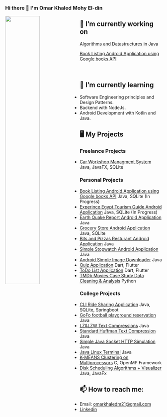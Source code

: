 ### Hi there 👋 I'm Omar Khaled Mohy El-din

<img src="https://github-readme-stats.vercel.app/api?username=omarkhaledm21&count_private=true&include_all_commits=true" width="47%" align="left"/>

## 🔭 I’m currently working on
[Algorithms and Datastructures in Java](https://github.com/OmarKhaledm21/Algorithm-and-Datastructures-in-Java)
  
[Book Listing Android Application using Google books API](https://github.com/OmarKhaledm21/Book-Listing-App-Android-Native-Java-)
<br>
<br>
<br>

## 🌱 I’m currently learning 
- Software Engineering principles and Design Patterns.
- Backend with NodeJs.
- Android Development with Kotlin and Java.
## 🖥️ My Projects
### Freelance Projects
- [Car Workshop Managment System](https://github.com/OmarKhaledm21/CarWorkshop-Managment-System) Java, JavaFX, SQLite
### Personal Projects
- [Book Listing Android Application using Google books API](https://github.com/OmarKhaledm21/Book-Listing-App-Android-Native-Java-) Java, SQLite (In Progress)
- [Experince Egypt Tourism Guide Android Application](https://github.com/OmarKhaledm21/ExperienceEgyptApp_Android-Java-Tourism-Guide-) Java, SQLite (In Progress)
- [Earth Quake Report Android Application](https://github.com/OmarKhaledm21/EarthQuakeReport_AndroidNative-API-JSON) Java
- [Grocery Store Android Application](https://github.com/OmarKhaledm21/GroceryStore_AndroidNative-Java-) Java, SQLite
- [Bits and Pizzas Resturant Android Application](https://github.com/OmarKhaledm21/Bits-and-Pizzas_Android-Native-JAVA-) Java
- [Simple Stopwatch Android Application](https://github.com/OmarKhaledm21/SimpleStopwatch-Android-Native-Java-) Java
- [Android Simple Image Downloader](https://github.com/OmarKhaledm21/Android_Image_Downloader_Using-Java-AndroidStudio) Java
- [Quiz Application](https://github.com/OmarKhaledm21/Flutter_QuizDemo) Dart, Flutter
- [ToDo List Application](https://github.com/OmarKhaledm21/Flutter-Google-Developer-Student-Club-Todo-List-Final-Task-) Dart, Flutter
- [TMDb Movies Case Study Data Cleaning & Analysis](https://github.com/OmarKhaledm21/TMDb-Movies-Case-Study-Project-_Analysis-Report-Professional-Nano-Degree-Udacity-egFWD-) Python

### College Projects
- [CLI Ride Sharing Application](https://github.com/OmarKhaledm21/OnDriverSystem_CS_Project) Java, SQLite, Springboot
- [GoFo football playground reservation](https://github.com/OmarKhaledm21/GoFo-Project-SE2021) Java
- [LZ&LZW Text Compressions](https://github.com/OmarKhaledm21/Limpel-Ziv-77-and-LZW-Compressions-in-JAVA) Java
- [Standard Huffman Text Compression](https://github.com/OmarKhaledm21/StandardHuffman_Compression-Decompression_JAVA) Java
- [Simple Java Socket HTTP Simulation](https://github.com/OmarKhaledm21/Simple-Socket-HTTP-Project) Java
- [Java Linux Terminal](https://github.com/OmarKhaledm21/Linux-Terminal-Simulation_Using_Java) Java
- [K-MEANS Clustering on Multiprocessors](https://github.com/OmarKhaledm21/K-MEANS_Clustering-C_OpenMP-) C, OpenMP Framework
- [Disk Scheduling Algorithms + Visualizer](https://github.com/OmarKhaledm21/Disk-Scheduling-Algorithms) Java, JavaFx
## 📫 How to reach me: 
- Email: omarkhaledm21@gmail.com 
- [Linkedin](https://www.linkedin.com/in/omarkhaledm21)

